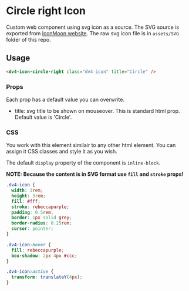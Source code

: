 # Circle right Icon

Custom web component using svg icon as a source. The SVG source is exported from [IconMoon website](https://icomoon.io/app/#/select). The raw svg icon file is in `assets/SVG` folder of this repo.

## Usage

```html
<dv4-icon-circle-right class="dv4-icon" title="Circle" />
```

### Props

Each prop has a default value you can overwrite.

- title: svg title to be shown on mouseover. This is standard html prop. Default value is 'Circle'.

### CSS

You work with this element similair to any other html element. You can assign it CSS classes and style it as you wish.

The default `display` property of the component is `inline-block`.

**NOTE: Because the content is in SVG format use `fill` and `stroke` props!**

```css
.dv4-icon {
  width: 3rem;
  height: 3rem;
  fill: #fff;
  stroke: rebeccapurple;
  padding: 0.5rem;
  border: 1px solid grey;
  border-radius: 0.25rem;
  cursor: pointer;
}

.dv4-icon:hover {
  fill: rebeccapurple;
  box-shadow: 2px 4px #ccc;
}

.dv4-icon:active {
  transform: translateY(4px);
}
```
